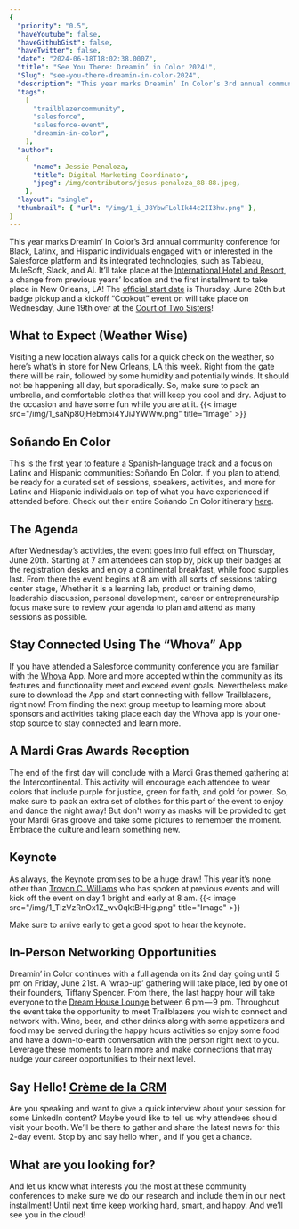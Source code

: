 ```yaml
---
{
  "priority": "0.5",
  "haveYoutube": false,
  "haveGithubGist": false,
  "haveTwitter": false,
  "date": "2024-06-18T18:02:38.000Z",
  "title": "See You There: Dreamin’ in Color 2024!",
  "Slug": "see-you-there-dreamin-in-color-2024",
  "description": "This year marks Dreamin’ In Color’s 3rd annual community conference for Black, Latinx, and Hispanic individuals engaged with or interested in the Salesforce platform and its integrated technologies, such as Tableau, MuleSoft, Slack, and AI. It’ll take place at the International Hotel and Resort, a change from previous years’ location and the first installment to take place in New Orleans, LA!.",
  "tags":
    [
      "trailblazercommunity",
      "salesforce",
      "salesforce-event",
      "dreamin-in-color",
    ],
  "author":
    {
      "name": Jessie Penaloza,
      "title": Digital Marketing Coordinator,
      "jpeg": /img/contributors/jesus-penaloza_88-88.jpeg,
    },
  "layout": "single",
  "thumbnail": { "url": "/img/1_i_J8YbwFLolIk44c2II3hw.png" },
}
---
```


This year marks Dreamin’ In Color’s 3rd annual community conference for Black, Latinx, and Hispanic individuals engaged with or interested in the Salesforce platform and its integrated technologies, such as Tableau, MuleSoft, Slack, and AI. It’ll take place at the [International Hotel and Resort](https://www.ihg.com/intercontinental/hotels/us/en/new-orleans/msyha/hoteldetail), a change from previous years’ location and the first installment to take place in New Orleans, LA!
The [official start date](https://www.dreaminincolor.me/) is Thursday, June 20th but badge pickup and a kickoff “Cookout” event on will take place on Wednesday, June 19th over at the [Court of Two Sisters](https://www.courtoftwosisters.com/)!

## What to Expect (Weather Wise)

Visiting a new location always calls for a quick check on the weather, so here’s what’s in store for New Orleans, LA this week. Right from the gate there will be rain, followed by some humidity and potentially winds. It should not be happening all day, but sporadically. So, make sure to pack an umbrella, and comfortable clothes that will keep you cool and dry. Adjust to the occasion and have some fun while you are at it.
{{< image src="/img/1_saNp80jHebm5i4YJiJYWWw.png" title="Image" >}}

## Soñando En Color

This is the first year to feature a Spanish-language track and a focus on Latinx and Hispanic communities: Soñando En Color.
If you plan to attend, be ready for a curated set of sessions, speakers, activities, and more for Latinx and Hispanic individuals on top of what you have experienced if attended before.
Check out their entire Soñando En Color itinerary [here](https://www.dreaminincolor.me/sonandoencolor).

## The Agenda

After Wednesday’s activities, the event goes into full effect on Thursday, June 20th. Starting at 7 am attendees can stop by, pick up their badges at the registration desks and enjoy a continental breakfast, while food supplies last. From there the event begins at 8 am with all sorts of sessions taking center stage, Whether it is a learning lab, product or training demo, leadership discussion, personal development, career or entrepreneurship focus make sure to review your agenda to plan and attend as many sessions as possible.

## Stay Connected Using The “Whova” App

If you have attended a Salesforce community conference you are familiar with the [Whova](https://whova.com/) App. More and more accepted within the community as its features and functionality meet and exceed event goals. Nevertheless make sure to download the App and start connecting with fellow Trailblazers, right now!
From finding the next group meetup to learning more about sponsors and activities taking place each day the Whova app is your one-stop source to stay connected and learn more.

## A Mardi Gras Awards Reception

The end of the first day will conclude with a Mardi Gras themed gathering at the Intercontinental. This activity will encourage each attendee to wear colors that include purple for justice, green for faith, and gold for power. So, make sure to pack an extra set of clothes for this part of the event to enjoy and dance the night away!
But don&#39;t worry as masks will be provided to get your Mardi Gras groove and take some pictures to remember the moment. Embrace the culture and learn something new.

## Keynote

As always, the Keynote promises to be a huge draw! This year it’s none other than [Trovon C. Williams](https://www.linkedin.com/in/trovonwilliams/) who has spoken at previous events and will kick off the event on day 1 bright and early at 8 am.
{{< image src="/img/1_TIzVzRnOx1Z_wv0qktBHHg.png" title="Image" >}}

Make sure to arrive early to get a good spot to hear the keynote.

## In-Person Networking Opportunities

Dreamin’ in Color continues with a full agenda on its 2nd day going until 5 pm on Friday, June 21st. A ‘wrap-up’ gathering will take place, led by one of their founders, Tiffany Spencer. From there, the last happy hour will take everyone to the [Dream House Lounge](https://www.dhlounge.com/) between 6 pm — 9 pm.
Throughout the event take the opportunity to meet Trailblazers you wish to connect and network with. Wine, beer, and other drinks along with some appetizers and food may be served during the happy hours activities so enjoy some food and have a down-to-earth conversation with the person right next to you.
Leverage these moments to learn more and make connections that may nudge your career opportunities to their next level.

## Say Hello! [Crème de la CRM](https://cremedelacrm.com/)

Are you speaking and want to give a quick interview about your session for some LinkedIn content? Maybe you’d like to tell us why attendees should visit your booth. We’ll be there to gather and share the latest news for this 2-day event. Stop by and say hello when, and if you get a chance.

## What are you looking for?

And let us know what interests you the most at these community conferences to make sure we do our research and include them in our next installment!
Until next time keep working hard, smart, and happy. And we’ll see you in the cloud!

